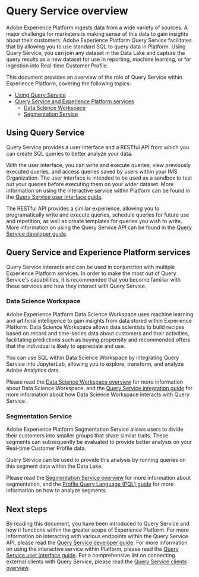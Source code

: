 # Query Service overview

Adobe Experience Platform ingests data from a wide variety of sources. A major challenge for marketers is making sense of this data to gain insights about their customers. Adobe Experience Platform Query Service facilitates that by allowing you to use standard SQL to query data in Platform. Using Query Service, you can join any dataset in the Data Lake and capture the query results as a new dataset for use in reporting, machine learning, or for ingestion into Real-time Customer Profile. 

This document provides an overview of the role of Query Service within Experience Platform, covering the following topics:

- [Using Query Service](#using-query-service)
- [Query Service and Experience Platform services](#query-service-and-experience-platform-services)
    - [Data Science Workspace](#data-science-workspace)
    - [Segmentation Service](#segmentation-service)

## Using Query Service

Query Service provides a user interface and a RESTful API from which you can create SQL queries to better analyze your data.

With the user interface, you can write and execute queries, view previously executed queries, and access queries saved by users within your IMS Organization. The user interface is intended to be used as a sandbox to test out your queries before executing them on your wider dataset. More information on using the interactive service within Platform can be found in the [Query Service user interface guide](../queries-and-ui/ui-overview.md).

The RESTful API provides a similar experience, allowing you to programatically write and execute queries, schedule queries for future use and repetition, as well as create templates for queries you wish to write. More information on using the Query Service API can be found in the [Query Service developer guide](./developer-guide.md).

## Query Service and Experience Platform services

Query Service interacts and can be used in conjunction with multiple Experience Platform services. In order to make the most out of Query Service's capabilities, it is recommended that you become familiar with these services and how they interact with Query Service.

### Data Science Workspace

Adobe Experience Platform Data Science Workspace uses machine learning and artificial intelligence to gain insights from data stored within Experience Platform. Data Science Workspace allows data scientists to build recipes based on record and time-series data about customers and their activities, facilitating predictions such as buying propensity and recommended offers that the individual is likely to appreciate and use.

You can use SQL within Data Science Workspace by integrating Query Service into JupyterLab, allowing you to explore, transform, and analyze Adobe Analytics data.

Please read the [Data Science Workspace overview](../../data_science_workspace_overview/dsw_overview.md) for more information about Data Science Workspace, and the [Query Service integration guide](../../../tutorials/dsw/prepare_your_data/query_service_integration/query_service_in_jupyter_notebook.md) for more information about how Data Science Workspace interacts with Query Service.

### Segmentation Service

Adobe Experience Platform Segmentation Service allows users to divide their customers into smaller groups that share similar traits. These segments can subsequently be evaluated to provide better analysis on your Real-time Customer Profile data.

Query Service can be used to provide this analysis by running queries on this segment data within the Data Lake.

Please read the [Segmentation Service overview](../../unified_profile_architectural_overview/unified_profile_architectural_overview.md) for more information about segmentation, and the [Profile Query Language (PQL) guide](../../segmentation/profile_query_language.md) for more information on how to analyze segments.

## Next steps

By reading this document, you have been introduced to Query Service and how it functions within the greater scope of Experience Platform. For more information on interacting with various endpoints within the Query Service API, please read the [Query Service developer guide](./developer-guide.md). For more information on using the interactive service within Platform, please read the [Query Service user interface guide](../queries-and-ui/ui-overview.md). For a comprehensive list on connecting external clients with Query Service, please read the [Query Service clients overview](../clients/overview.md).